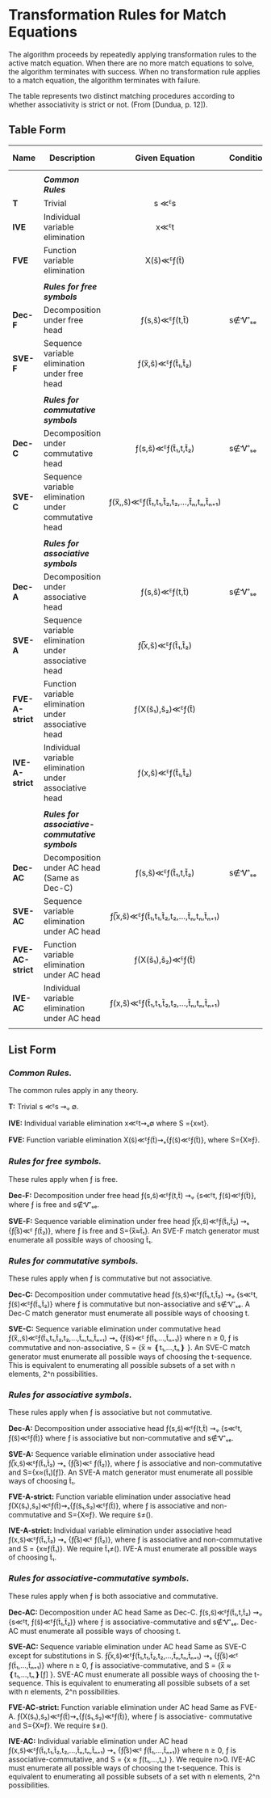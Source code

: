 # Transformation Rules for Match Equations

The algorithm proceeds by repeatedly applying transformation rules to the active match equation.
When there are no more match equations to solve, the algorithm terminates with success. When
no transformation rule applies to a match equation, the algorithm terminates with failure.

The table represents two distinct matching procedures according to whether associativity is strict or not. (From 
\[Dundua, p. 12]).

## Table Form

| Name              | Description                                            |                 Given Equation                 | Condition |    Resulting Equations Γ  |  Solution Set S  |
|-----------------|------------------------------------------------------|:------------------------------------------:|-----|:--------------------:|:--------------:|
|                   |                                                        |                                            |     |                        |                  |
|                   | ***Common Rules***                                     |                                            |     |                        |                  |
| **T**             | Trivial                                                |                   s ≪ᴱs                    |     |           ∅            |        ∅         |
| **IVE**           | Individual variable elimination                        |                    x≪ᴱt                    |     |           ∅            |       x≈t        |
| **FVE**           | Function variable elimination                          |                X(s̃)≪ᴱƒ(t̃)                |     |       ƒ(s̃)≪ᴱƒ(t̃)       |       X≈ƒ        |
|                   |                                                        |                                            |     |                        |                  |
|                   | ***Rules for free symbols***                           |                                            |     |                        |                  |
| **Dec-F**         | Decomposition under free head                          |              ƒ(s,s̃)≪ᴱƒ(t,t̃)              | s∉Ꮙₛₑ |  s≪ᴱt,<br> ƒ(s̃)≪ᴱƒ(t̃)  |        ∅         |
| **SVE-F**         | Sequence variable elimination under free head          |            ƒ(x̅,s̃)≪ᴱƒ(t̃₁,t̃₂)            |     |      ƒ(s̃)≪ᴱ ƒ(t̃₂)      |       x̅≈t̃₁       |
|                   |                                                        |                                            |     |                        |                  |
|                   | ***Rules for commutative symbols***                    |                                            |     |                        |                  |
| **Dec-C**         | Decomposition under commutative head                   |           ƒ(s,s̃)≪ᴱƒ(t̃₁,t,t̃₂)            | s∉Ꮙₛₑ| s≪ᴱt<br>ƒ(s̃)≪ᴱƒ(t̃₁,t̃₂) |        ∅         |
| **SVE-C**         | Sequence variable elimination under commutative head   | ƒ(x̅,,s̃)≪ᴱƒ(t̃₁,t₁,t̃₂,t₂,…,t̃ₙ,tₙ,t̃ₙ₊₁) |     |  ƒ(s̃)≪ᴱ ƒ(t̃₁,…,t̃ₙ₊₁)   |  x̅ ≈ ❴t₁,…,tₙ❵   |
|                   |                                                        |                                            |     |                        |                  |
|                   | ***Rules for associative symbols***                    |                                            |     |                        |                  |
| **Dec-A**         | Decomposition under associative head                   |              ƒ(s,s̃)≪ᴱƒ(t,t̃)              | s∉Ꮙₛₑ    |   s≪ᴱt<br>ƒ(s̃)≪ᴱƒ(t̃)   |        ∅         |
| **SVE-A**         | Sequence variable elimination under associative head   |            ƒ(̅x,s̃)≪ᴱƒ(t̃₁,t̃₂)            |     |      ƒ(̅s̃)≪ᴱ ƒ(t̃₂)      |    x≈(t̃₁)[ƒ]     |
| **FVE-A-strict**  | Function variable elimination under associative head   |            ƒ(X(s̃₁),s̃₂)≪ᴱƒ(t̃)            |     |     ƒ(s̃₁,s̃₂)≪ᴱƒ(t̃)     |       X≈ƒ        |
| **IVE-A-strict**  | Individual variable elimination under associative head |            ƒ(x,s̃)≪ᴱƒ(t̃₁,t̃₂)             |     |      ƒ(̅s̃)≪ᴱ ƒ(t̃₂)      |     x≈ƒ(t̃₁)      |
|                   |                                                        |                                            |     |                        |                  |
|                   | ***Rules for associative-commutative symbols***        |                                            |     |                        |                  |
| **Dec-AC**        | Decomposition under AC head (Same as Dec-C)            |           ƒ(s,s̃)≪ᴱƒ(t̃₁,t,t̃₂)            | s∉Ꮙₛₑ | s≪ᴱt<br>ƒ(s̃)≪ᴱƒ(t̃₁,t̃₂) |        ∅         |
| **SVE-AC**        | Sequence variable elimination under AC head            | ƒ(̅x,s̃)≪ᴱƒ(t̃₁,t₁,t̃₂,t₂,…,t̃ₙ,tₙ,t̃ₙ₊₁)  |     |  ƒ(̅s̃)≪ᴱ ƒ(t̃₁,…,t̃ₙ₊₁)   | x̅ ≈ ❴t₁,…,tₙ❵[ƒ] |
| **FVE-AC-strict** | Function variable elimination under AC head            |            ƒ(X(s̃₁),s̃₂)≪ᴱƒ(t̃)            |     |     ƒ(s̃₁,s̃₂)≪ᴱƒ(t̃)     |     S={X≈ƒ}      |
| **IVE-AC**        | Individual variable elimination under AC head          |  ƒ(x,s̃)≪ᴱƒ(t̃₁,t₁,t̃₂,t₂,…,t̃ₙ,tₙ,t̃ₙ₊₁)  |     |  ƒ(̅s̃)≪ᴱ ƒ(t̃₁,…,t̃ₙ₊₁)   |  x ≈ ƒ(t₁,…,tₙ)  |
|                   |                                                        |                                            |     |                        |                  |



## List Form

### _Common Rules._

The common rules apply in any theory.

**T:** Trivial
s ≪ᴱs ⇝ᵩ ∅.

**IVE:** Individual variable elimination
x≪ᴱt⇝ₛ∅ where S ={x≈t}.

**FVE:** Function variable elimination
X(s̃)≪ᴱƒ(t̃)⇝ₛ{ƒ(s̃)≪ᴱƒ(t̃)}, where S={X≈ƒ}.

### _Rules for free symbols._

These rules apply when ƒ is free.

**Dec-F:** Decomposition under free head
ƒ(s,s̃)≪ᴱƒ(t,t̃) ⇝ᵩ {s≪ᴱt, ƒ(s̃)≪ᴱƒ(t̃)},
where ƒ is free and s∉Ꮙₛₑ.

**SVE-F:** Sequence variable elimination under free head
ƒ(̅x,s̃)≪ᴱƒ(t̃₁,t̃₂) ⇝ₛ {ƒ(̅s̃)≪ᴱ ƒ(t̃₂)}, where ƒ is free and S={x̅≈t̃₁}.
An SVE-F match generator must enumerate all possible ways of choosing t̃₁.

### _Rules for commutative symbols._

These rules apply when ƒ is commutative but not associative.

**Dec-C:** Decomposition under commutative head
ƒ(s,s̃)≪ᴱƒ(t̃₁,t,t̃₂) ⇝ᵩ {s≪ᴱt, ƒ(s̃)≪ᴱƒ(t̃₁,t̃₂)}
where ƒ is commutative but non-associative and s∉Ꮙₛₑ.
A Dec-C match generator must enumerate all possible ways of choosing t.

**SVE-C:** Sequence variable elimination under commutative head
ƒ(x̅,,s̃)≪ᴱƒ(t̃₁,t₁,t̃₂,t₂,…,t̃ₙ,tₙ,t̃ₙ₊₁) ⇝ₛ {ƒ(s̃)≪ᴱ ƒ(t̃₁,…,t̃ₙ₊₁)}
where n ≥ 0, ƒ is commutative and non-associative,
S = {x̅ ≈ ❴t₁,…,tₙ❵ }.
An SVE-C match generator must enumerate all possible ways of choosing the
t-sequence. This is equivalent to enumerating all possible
subsets of a set with n elements, 2^n possibilities.

### _Rules for associative symbols._

These rules apply when ƒ is associative but not commutative.

**Dec-A:** Decomposition under associative head
ƒ(s,s̃)≪ᴱƒ(t,t̃) ⇝ᵩ {s≪ᴱt, ƒ(s̃)≪ᴱƒ(t̃)}
where ƒ is associative but non-commutative and s∉Ꮙₛₑ.

**SVE-A:** Sequence variable elimination under associative head
ƒ(̅x,s̃)≪ᴱƒ(t̃₁,t̃₂) ⇝ₛ {ƒ(̅s̃)≪ᴱ ƒ(t̃₂)}, where ƒ is associative
and non-commutative and S={x≈(t̃₁)[ƒ]}.
An SVE-A match generator must enumerate all possible ways of choosing t̃₁.

**FVE-A-strict:** Function variable elimination under associative head
ƒ(X(s̃₁),s̃₂)≪ᴱƒ(t̃)⇝ₛ{ƒ(s̃₁,s̃₂)≪ᴱƒ(t̃)}, where ƒ is associative
and non-commutative and S={X≈ƒ}. We require s̃≠().

**IVE-A-strict:** Individual variable elimination under associative head
ƒ(x,s̃)≪ᴱƒ(t̃₁,t̃₂) ⇝ₛ {ƒ(̅s̃)≪ᴱ ƒ(t̃₂)}, where ƒ is associative and
non-commutative and S = {x≈ƒ(t̃₁)}.  We require t̃₁≠().
IVE-A must enumerate all possible ways of choosing t̃₁.


### _Rules for associative-commutative symbols_.

These rules apply when ƒ is both associative and commutative.

**Dec-AC:** Decomposition under AC head
Same as Dec-C.
ƒ(s,s̃)≪ᴱƒ(t̃₁,t,t̃₂) ⇝ᵩ {s≪ᴱt, ƒ(s̃)≪ᴱƒ(t̃₁,t̃₂)} where ƒ is
associative-commutative and s∉Ꮙₛₑ.
Dec-AC must enumerate all possible ways of choosing t.

**SVE-AC:** Sequence variable elimination under AC head
Same as SVE-C except for substitutions in S.
ƒ(̅x,s̃)≪ᴱƒ(t̃₁,t₁,t̃₂,t₂,…,t̃ₙ,tₙ,t̃ₙ₊₁) ⇝ₛ {ƒ(̅s̃)≪ᴱ ƒ(t̃₁,…,t̃ₙ₊₁)}
where n ≥ 0, ƒ is associative-commutative, and
S = {x̅ ≈ ❴t₁,…,tₙ❵[ƒ] }.
SVE-AC must enumerate all possible ways of choosing the
t-sequence. This is equivalent to enumerating all possible
subsets of a set with n elements, 2^n possibilities.

**FVE-AC-strict:** Function variable elimination under AC head
Same as FVE-A.
ƒ(X(s̃₁),s̃₂)≪ᴱƒ(t̃)⇝ₛ{ƒ(s̃₁,s̃₂)≪ᴱƒ(t̃)}, where ƒ is associative-
commutative and S={X≈ƒ}. We require s̃≠().

**IVE-AC:** Individual variable elimination under AC head
ƒ(x,s̃)≪ᴱƒ(t̃₁,t₁,t̃₂,t₂,…,t̃ₙ,tₙ,t̃ₙ₊₁) ⇝ₛ {ƒ(̅s̃)≪ᴱ ƒ(t̃₁,…,t̃ₙ₊₁)}
where n ≥ 0, ƒ is associative-commutative, and
S = {x ≈ ƒ(t₁,…,tₙ) }. We require n>0.
IVE-AC must enumerate all possible ways of choosing the
t-sequence. This is equivalent to enumerating all possible
subsets of a set with n elements, 2^n possibilities.

